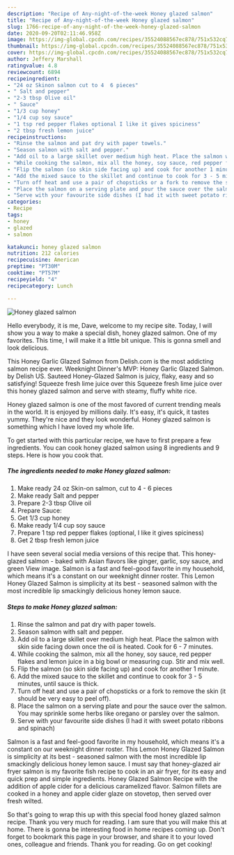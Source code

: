 ```yaml
---
description: "Recipe of Any-night-of-the-week Honey glazed salmon"
title: "Recipe of Any-night-of-the-week Honey glazed salmon"
slug: 1766-recipe-of-any-night-of-the-week-honey-glazed-salmon
date: 2020-09-20T02:11:46.958Z
image: https://img-global.cpcdn.com/recipes/35524088567ec878/751x532cq70/honey-glazed-salmon-recipe-main-photo.jpg
thumbnail: https://img-global.cpcdn.com/recipes/35524088567ec878/751x532cq70/honey-glazed-salmon-recipe-main-photo.jpg
cover: https://img-global.cpcdn.com/recipes/35524088567ec878/751x532cq70/honey-glazed-salmon-recipe-main-photo.jpg
author: Jeffery Marshall
ratingvalue: 4.8
reviewcount: 6894
recipeingredient:
- "24 oz Skinon salmon cut to 4  6 pieces"
- " Salt and pepper"
- "2-3 tbsp Olive oil"
- " Sauce"
- "1/3 cup honey"
- "1/4 cup soy sauce"
- "1 tsp red pepper flakes optional I like it gives spiciness"
- "2 tbsp fresh lemon juice"
recipeinstructions:
- "Rinse the salmon and pat dry with paper towels."
- "Season salmon with salt and pepper."
- "Add oil to a large skillet over medium high heat. Place the salmon with skin side facing down once the oil is heated. Cook for 6 - 7 minutes."
- "While cooking the salmon, mix all the honey, soy sauce, red pepper flakes and lemon juice in a big bowl or measuring cup. Stir and mix well."
- "Flip the salmon (so skin side facing up) and cook for another 1 minute."
- "Add the mixed sauce to the skillet and continue to cook for 3 - 5 minutes, until sauce is thick."
- "Turn off heat and use a pair of chopsticks or a fork to remove the skin (it should be very easy to peel off)."
- "Place the salmon on a serving plate and pour the sauce over the salmon. You may sprinkle some herbs like oregano or parsley over the salmon."
- "Serve with your favourite side dishes (I had it with sweet potato ribbons and spinach)"
categories:
- Recipe
tags:
- honey
- glazed
- salmon

katakunci: honey glazed salmon 
nutrition: 212 calories
recipecuisine: American
preptime: "PT30M"
cooktime: "PT57M"
recipeyield: "4"
recipecategory: Lunch

---
```



![Honey glazed salmon](https://img-global.cpcdn.com/recipes/35524088567ec878/751x532cq70/honey-glazed-salmon-recipe-main-photo.jpg)

Hello everybody, it is me, Dave, welcome to my recipe site. Today, I will show you a way to make a special dish, honey glazed salmon. One of my favorites. This time, I will make it a little bit unique. This is gonna smell and look delicious.

This Honey Garlic Glazed Salmon from Delish.com is the most addicting salmon recipe ever. Weeknight Dinner&#39;s MVP: Honey Garlic Glazed Salmon. by Delish US. Sauteed Honey-Glazed Salmon is juicy, flaky, easy and so satisfying! Squeeze fresh lime juice over this Squeeze fresh lime juice over this honey glazed salmon and serve with steamy, fluffy white rice.

Honey glazed salmon is one of the most favored of current trending meals in the world. It is enjoyed by millions daily. It's easy, it's quick, it tastes yummy. They're nice and they look wonderful. Honey glazed salmon is something which I have loved my whole life.


To get started with this particular recipe, we have to first prepare a few ingredients. You can cook honey glazed salmon using 8 ingredients and 9 steps. Here is how you cook that.

<!--inarticleads1-->

##### The ingredients needed to make Honey glazed salmon:

1. Make ready 24 oz Skin-on salmon, cut to 4 - 6 pieces
1. Make ready  Salt and pepper
1. Prepare 2-3 tbsp Olive oil
1. Prepare  Sauce:
1. Get 1/3 cup honey
1. Make ready 1/4 cup soy sauce
1. Prepare 1 tsp red pepper flakes (optional, I like it gives spiciness)
1. Get 2 tbsp fresh lemon juice


I have seen several social media versions of this recipe that. This honey-glazed salmon - baked with Asian flavors like ginger, garlic, soy sauce, and green View image. Salmon is a fast and feel-good favorite in my household, which means it&#39;s a constant on our weeknight dinner roster. This Lemon Honey Glazed Salmon is simplicity at its best - seasoned salmon with the most incredible lip smackingly delicious honey lemon sauce. 

<!--inarticleads2-->

##### Steps to make Honey glazed salmon:

1. Rinse the salmon and pat dry with paper towels.
1. Season salmon with salt and pepper.
1. Add oil to a large skillet over medium high heat. Place the salmon with skin side facing down once the oil is heated. Cook for 6 - 7 minutes.
1. While cooking the salmon, mix all the honey, soy sauce, red pepper flakes and lemon juice in a big bowl or measuring cup. Stir and mix well.
1. Flip the salmon (so skin side facing up) and cook for another 1 minute.
1. Add the mixed sauce to the skillet and continue to cook for 3 - 5 minutes, until sauce is thick.
1. Turn off heat and use a pair of chopsticks or a fork to remove the skin (it should be very easy to peel off).
1. Place the salmon on a serving plate and pour the sauce over the salmon. You may sprinkle some herbs like oregano or parsley over the salmon.
1. Serve with your favourite side dishes (I had it with sweet potato ribbons and spinach)


Salmon is a fast and feel-good favorite in my household, which means it&#39;s a constant on our weeknight dinner roster. This Lemon Honey Glazed Salmon is simplicity at its best - seasoned salmon with the most incredible lip smackingly delicious honey lemon sauce. I must say that honey-glazed air fryer salmon is my favorite fish recipe to cook in an air fryer, for its easy and quick prep and simple ingredients. Honey Glazed Salmon Recipe with the addition of apple cider for a delicious caramelized flavor. Salmon fillets are cooked in a honey and apple cider glaze on stovetop, then served over fresh wilted. 

So that's going to wrap this up with this special food honey glazed salmon recipe. Thank you very much for reading. I am sure that you will make this at home. There is gonna be interesting food in home recipes coming up. Don't forget to bookmark this page in your browser, and share it to your loved ones, colleague and friends. Thank you for reading. Go on get cooking!
